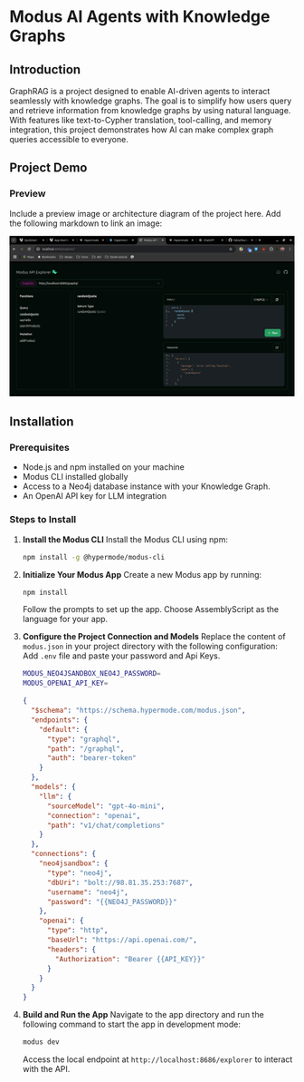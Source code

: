 # Modus AI Agents with Knowledge Graphs

## Introduction

GraphRAG is a project designed to enable AI-driven agents to interact seamlessly with knowledge graphs. The goal is to simplify how users query and retrieve information from knowledge graphs by using natural language. With features like text-to-Cypher translation, tool-calling, and memory integration, this project demonstrates how AI can make complex graph queries accessible to everyone.

## Project Demo

### Preview

Include a preview image or architecture diagram of the project here. Add the following markdown to link an image:

![Project Preview](/assets/graphql.png)

## Installation

### Prerequisites

- Node.js and npm installed on your machine
- Modus CLI installed globally
- Access to a Neo4j database instance with your Knowledge Graph.
- An OpenAI API key for LLM integration

### Steps to Install

1. **Install the Modus CLI**
   Install the Modus CLI using npm:

   ```bash
   npm install -g @hypermode/modus-cli
   ```

2. **Initialize Your Modus App**
   Create a new Modus app by running:

   ```bash
   npm install
   ```

   Follow the prompts to set up the app. Choose AssemblyScript as the language for your app.

3. **Configure the Project Connection and Models**
   Replace the content of `modus.json` in your project directory with the following configuration:
   Add `.env` file and paste your password and Api Keys.

   ```bash
   MODUS_NEO4JSANDBOX_NEO4J_PASSWORD=
   MODUS_OPENAI_API_KEY=
   ```

   ```json
   {
     "$schema": "https://schema.hypermode.com/modus.json",
     "endpoints": {
       "default": {
         "type": "graphql",
         "path": "/graphql",
         "auth": "bearer-token"
       }
     },
     "models": {
       "llm": {
         "sourceModel": "gpt-4o-mini",
         "connection": "openai",
         "path": "v1/chat/completions"
       }
     },
     "connections": {
       "neo4jsandbox": {
         "type": "neo4j",
         "dbUri": "bolt://98.81.35.253:7687",
         "username": "neo4j",
         "password": "{{NEO4J_PASSWORD}}"
       },
       "openai": {
         "type": "http",
         "baseUrl": "https://api.openai.com/",
         "headers": {
           "Authorization": "Bearer {{API_KEY}}"
         }
       }
     }
   }
   ```

4. **Build and Run the App**
   Navigate to the app directory and run the following command to start the app in development mode:
   ```bash
   modus dev
   ```
   Access the local endpoint at `http://localhost:8686/explorer` to interact with the API.

